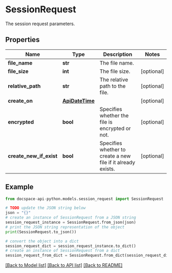 # SessionRequest
The session request parameters.

## Properties

Name | Type | Description | Notes
------------ | ------------- | ------------- | -------------
**file_name** | **str** | The file name. | 
**file_size** | **int** | The file size. | [optional] 
**relative_path** | **str** | The relative path to the file. | [optional] 
**create_on** | [**ApiDateTime**](ApiDateTime.md) |  | [optional] 
**encrypted** | **bool** | Specifies whether the file is encrypted or not. | [optional] 
**create_new_if_exist** | **bool** | Specifies whether to create a new file if it already exists. | [optional] 

## Example

```python
from docspace-api-python.models.session_request import SessionRequest

# TODO update the JSON string below
json = "{}"
# create an instance of SessionRequest from a JSON string
session_request_instance = SessionRequest.from_json(json)
# print the JSON string representation of the object
print(SessionRequest.to_json())

# convert the object into a dict
session_request_dict = session_request_instance.to_dict()
# create an instance of SessionRequest from a dict
session_request_from_dict = SessionRequest.from_dict(session_request_dict)
```
[[Back to Model list]](../README.md#documentation-for-models) [[Back to API list]](../README.md#documentation-for-api-endpoints) [[Back to README]](../README.md)


